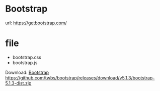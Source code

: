# Bootstrap

url: <https://getbootstrap.com/>

# file

* bootstrap.css
* bootstrap.js

Download: [Bootstrap](https://github.com/twbs/bootstrap/releases/download/v5.1.3/bootstrap-5.1.3-dist.zip) <br>
<https://github.com/twbs/bootstrap/releases/download/v5.1.3/bootstrap-5.1.3-dist.zip>
